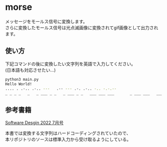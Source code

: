 # morse


メッセージをモールス信号に変換します。  
さらに変換したモールス信号は光点滅画像に変換されてgif画像として出力されます。

## 使い方

下記コマンドの後に変換したい文字列を英語で入力してください。  
(日本語も対応させたい...)
```bash
python3 main.py 
Hello World!
.... . .-.. .-.. ---   .-- --- .-. .-.. -.. -.-.-- 
_ _ _ _   _   _ ___ _ _   _ ___ _ _   ___ ___ ___       _ ___ ___   ___ ___ ___   _ ___ _   _ ___ _ _   ___ _ _   ___ _ ___ _ ___ ___ 
```

## 参考書籍
[Software Desgin 2022 7月号](https://gihyo.jp/magazine/SD/archive/2022/202207)

本書では変換する文字列はハードコーディングされていたので、  
本リポジトリのソースは標準入力から受け取るようにしている。